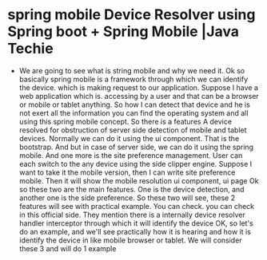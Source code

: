 # spring mobile Device Resolver using Spring boot + Spring Mobile |Java Techie

* We are going to see what is string mobile and why we need it. Ok so basically spring mobile is a framework through which we can identify the device. which is making request to our application. Suppose I have a web application which is. accessing by a user and that can be a browser or mobile or tablet anything. So how I can detect that device and he is not exert all the information you can find the operating system and all using this spring mobile concept. So there is a features A device resolved for obstruction of server side detection of mobile and tablet devices. Normally we can do it using the ui component. That is the bootstrap. And but in case of server side, we can do it using the spring mobile. And one more is the site preference management. User can each switch to the any device using the side clipper engine. Suppose I want to take it the mobile version, then I can write site preference mobile. Then it will show the mobile resolution ui component, ui page Ok so these two are the main features. One is the device detection, and another one is the side preference. So these two will see, these 2 features will see with practical example. You can check. you can check in this official side. They mention there is a internally device resolver handler interceptor through which it will identify the device OK, so let's do an example, and we'll see practically how it is hearing and how it is identify the device in like mobile browser or tablet. We will consider these 3 and will do 1 example
